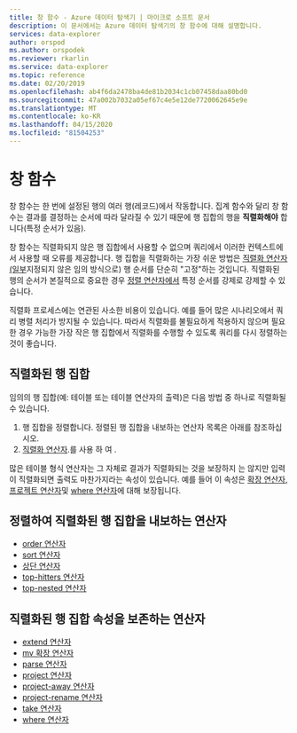 ```yaml
---
title: 창 함수 - Azure 데이터 탐색기 | 마이크로 소프트 문서
description: 이 문서에서는 Azure 데이터 탐색기의 창 함수에 대해 설명합니다.
services: data-explorer
author: orspod
ms.author: orspodek
ms.reviewer: rkarlin
ms.service: data-explorer
ms.topic: reference
ms.date: 02/20/2019
ms.openlocfilehash: ab4f6da2478ba4de81b2034c1cb07458daa80bd0
ms.sourcegitcommit: 47a002b7032a05ef67c4e5e12de7720062645e9e
ms.translationtype: MT
ms.contentlocale: ko-KR
ms.lasthandoff: 04/15/2020
ms.locfileid: "81504253"
---
```

# <a name="window-functions"></a>창 함수

창 함수는 한 번에 설정된 행의 여러 행(레코드)에서 작동합니다.
집계 함수와 달리 창 함수는 결과를 결정하는 순서에 따라 달라질 수 있기 때문에 행 집합의 행을 **직렬화해야** 합니다(특정 순서가 있음).

창 함수는 직렬화되지 않은 행 집합에서 사용할 수 없으며 쿼리에서 이러한 컨텍스트에서 사용할 때 오류를 제공합니다. 행 집합을 직렬화하는 가장 쉬운 방법은 [직렬화 연산자(일부](./serializeoperator.md)지정되지 않은 임의 방식으로) 행 순서를 단순히 "고정"하는 것입니다.
직렬화된 행의 순서가 본질적으로 중요한 경우 [정렬 연산자에서](./sortoperator.md) 특정 순서를 강제로 강제할 수 있습니다.

직렬화 프로세스에는 연관된 사소한 비용이 있습니다. 예를 들어 많은 시나리오에서 쿼리 병렬 처리가 방지될 수 있습니다. 따라서 직렬화를 불필요하게 적용하지 않으며 필요한 경우 가능한 가장 작은 행 집합에서 직렬화를 수행할 수 있도록 쿼리를 다시 정렬하는 것이 좋습니다.

## <a name="serialized-row-set"></a>직렬화된 행 집합

임의의 행 집합(예: 테이블 또는 테이블 연산자의 출력)은 다음 방법 중 하나로 직렬화될 수 있습니다.

1. 행 집합을 정렬합니다. 정렬된 행 집합을 내보하는 연산자 목록은 아래를 참조하십시오.
2. [직렬화 연산자](./serializeoperator.md).를 사용 하 여 .

많은 테이블 형식 연산자는 그 자체로 결과가 직렬화되는 것을 보장하지 는 않지만 입력이 직렬화되면 출력도 마찬가지라는 속성이 있습니다. 예를 들어 이 속성은 [확장 연산자,](./extendoperator.md) [프로젝트 연산자](./projectoperator.md)및 [where 연산자](./whereoperator.md)에 대해 보장됩니다.

## <a name="operators-that-emit-serialized-row-sets-by-sorting"></a>정렬하여 직렬화된 행 집합을 내보하는 연산자

* [order 연산자](./orderoperator.md)
* [sort 연산자](./sortoperator.md)
* [상단 연산자](./topoperator.md)
* [top-hitters 연산자](./tophittersoperator.md)
* [top-nested 연산자](./topnestedoperator.md)

## <a name="operators-that-preserve-the-serialized-row-set-property"></a>직렬화된 행 집합 속성을 보존하는 연산자

* [extend 연산자](./extendoperator.md)
* [mv 확장 연산자](./mvexpandoperator.md)
* [parse 연산자](./parseoperator.md)
* [project 연산자](./projectoperator.md)
* [project-away 연산자](./projectawayoperator.md)
* [project-rename 연산자](./projectrenameoperator.md)
* [take 연산자](./takeoperator.md)
* [where 연산자](./whereoperator.md)